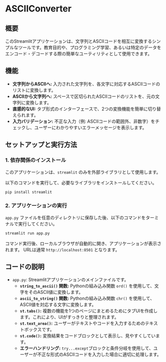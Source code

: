 
# ASCIIConverter

## 概要

このStreamlitアプリケーションは、文字列とASCIIコードを相互に変換するシンプルなツールです。教育目的や、プログラミング学習、あるいは特定のデータをエンコード・デコードする際の簡単なユーティリティとして使用できます。

## 機能

- **文字列からASCIIへ:** 入力された文字列を、各文字に対応するASCIIコードのリストに変換します。
- **ASCIIから文字列へ:** スペースで区切られたASCIIコードのリストを、元の文字列に変換します。
- **直感的なUI:** タブ形式のインターフェースで、2つの変換機能を簡単に切り替えられます。
- **入力バリデーション:** 不正な入力（例: ASCIIコードの範囲外、非数字）をチェックし、ユーザーにわかりやすいエラーメッセージを表示します。

## セットアップと実行方法

### 1. 依存関係のインストール

このアプリケーションは、`streamlit` のみを外部ライブラリとして使用します。

以下のコマンドを実行して、必要なライブラリをインストールしてください。

```bash
pip install streamlit
````

### 2\. アプリケーションの実行

`app.py` ファイルを任意のディレクトリに保存した後、以下のコマンドをターミナルで実行してください。

```bash
streamlit run app.py
```

コマンド実行後、ローカルブラウザが自動的に開き、アプリケーションが表示されます。
URLは通常 `http://localhost:8501` となります。

## コードの説明

  - `app.py`: Streamlitアプリケーションのメインファイルです。
      - **`string_to_ascii()` 関数:** Pythonの組み込み関数 `ord()` を使用して、文字をそのASCII値に変換します。
      - **`ascii_to_string()` 関数:** Pythonの組み込み関数 `chr()` を使用して、ASCII値を対応する文字に変換します。
      - **`st.tabs()`:** 複数の機能を1つのページにまとめるためにタブUIを作成します。これにより、UIがすっきりと整理されます。
      - **`st.text_area()`:** ユーザーがテキストやコードを入力するためのテキストボックスです。
      - **`st.code()`:** 変換結果をコードブロックとして表示し、見やすくしています。
      - **エラーハンドリング:** `try...except`ブロックと条件分岐を使用して、ユーザーが不正な形式のASCIIコードを入力した場合に適切に処理します。

<!-- end list -->

```
```
